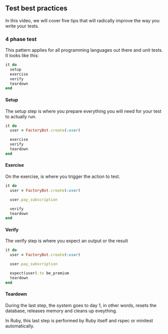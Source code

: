 ## Test best practices

In this video, we will cover five tips that will radically improve the way you write your tests.

### 4 phase test

This pattern applies for all programming languages out there and unit tests. It looks like this:

```ruby
it do
  setup
  exercise
  verify
  teardown
end
```

#### Setup

The setup step is where you prepare everything you will need for your test to actually run.

```ruby
it do
  user = FactoryBot.create(:user)

  exercise
  verify
  teardown
end
```

#### Exercise

On the exercise, is where you trigger the action to test.

```ruby
it do
  user = FactoryBot.create(:user)

  user.pay_subscription

  verify
  teardown
end
```

#### Verify

The verify step is where you expect an output or the result

```ruby
it do
  user = FactoryBot.create(:user)

  user.pay_subscription

  expect(user).to be_premium
  teardown
end
```

#### Teardown

During the last step, the system goes to day 1, in other words, resets the database, releases memory and cleans up eveything.

In Ruby, this last step is performed by Ruby itself and rspec or minitest automatically.
